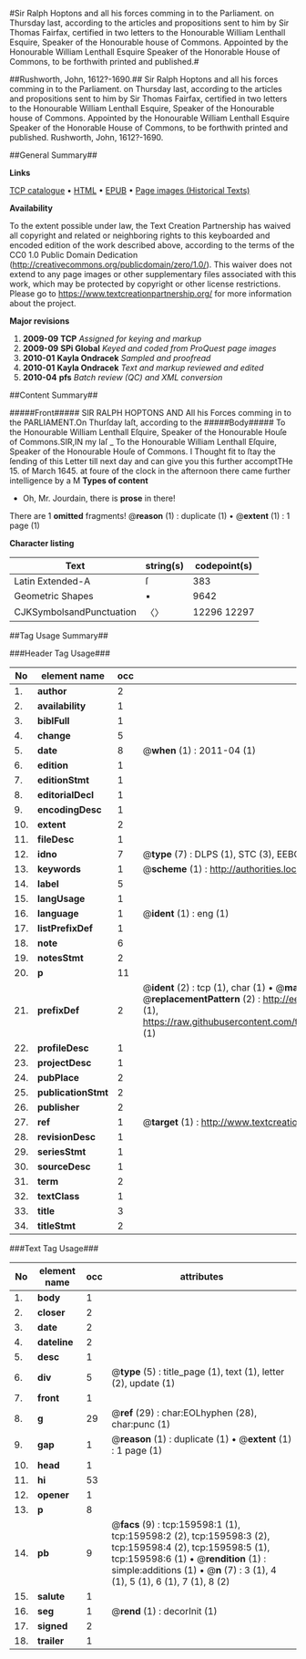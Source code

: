 #Sir Ralph Hoptons and all his forces comming in to the Parliament. on Thursday last, according to the articles and propositions sent to him by Sir Thomas Fairfax, certified in two letters to the Honourable William Lenthall Esquire, Speaker of the Honourable house of Commons. Appointed by the Honourable William Lenthall Esquire Speaker of the Honorable House of Commons, to be forthwith printed and published.#

##Rushworth, John, 1612?-1690.##
Sir Ralph Hoptons and all his forces comming in to the Parliament. on Thursday last, according to the articles and propositions sent to him by Sir Thomas Fairfax, certified in two letters to the Honourable William Lenthall Esquire, Speaker of the Honourable house of Commons. Appointed by the Honourable William Lenthall Esquire Speaker of the Honorable House of Commons, to be forthwith printed and published.
Rushworth, John, 1612?-1690.

##General Summary##

**Links**

[TCP catalogue](http://www.ota.ox.ac.uk/tcp/)  • 
[HTML](http://tei.it.ox.ac.uk/tcp/Texts-HTML/free/A92/A92122.html)  • 
[EPUB](http://tei.it.ox.ac.uk/tcp/Texts-EPUB/free/A92/A92122.epub) • 
[Page images (Historical Texts)](https://historicaltexts.jisc.ac.uk/eebo-99861348e)

**Availability**

To the extent possible under law, the Text Creation Partnership has waived all copyright and related or neighboring rights to this keyboarded and encoded edition of the work described above, according to the terms of the CC0 1.0 Public Domain Dedication (http://creativecommons.org/publicdomain/zero/1.0/). This waiver does not extend to any page images or other supplementary files associated with this work, which may be protected by copyright or other license restrictions. Please go to https://www.textcreationpartnership.org/ for more information about the project.

**Major revisions**

1. __2009-09__ __TCP__ *Assigned for keying and markup*
1. __2009-09__ __SPi Global__ *Keyed and coded from ProQuest page images*
1. __2010-01__ __Kayla Ondracek__ *Sampled and proofread*
1. __2010-01__ __Kayla Ondracek__ *Text and markup reviewed and edited*
1. __2010-04__ __pfs__ *Batch review (QC) and XML conversion*

##Content Summary##

#####Front#####
SIR RALPH HOPTONS AND All his Forces comming in to the PARLIAMENT.On Thurſday laſt, according to the
#####Body#####
To the Honourable William Lenthall Eſquire, Speaker of the Honourable Houſe of Commons.SIR,IN my laſ
    _ To the Honourable William Lenthall Eſquire, Speaker of the Honourable Houſe of Commons.
I Thought fit to ſtay the ſending of this Letter till next day and can give you this further accomptTHe 15. of March 1645. at foure of the clock in the afternoon there came further intelligence by a M
**Types of content**

  * Oh, Mr. Jourdain, there is **prose** in there!

There are 1 **omitted** fragments! 
 @__reason__ (1) : duplicate (1)  •  @__extent__ (1) : 1 page (1)

**Character listing**


|Text|string(s)|codepoint(s)|
|---|---|---|
|Latin Extended-A|ſ|383|
|Geometric Shapes|▪|9642|
|CJKSymbolsandPunctuation|〈〉|12296 12297|

##Tag Usage Summary##

###Header Tag Usage###

|No|element name|occ|attributes|
|---|---|---|---|
|1.|__author__|2||
|2.|__availability__|1||
|3.|__biblFull__|1||
|4.|__change__|5||
|5.|__date__|8| @__when__ (1) : 2011-04 (1)|
|6.|__edition__|1||
|7.|__editionStmt__|1||
|8.|__editorialDecl__|1||
|9.|__encodingDesc__|1||
|10.|__extent__|2||
|11.|__fileDesc__|1||
|12.|__idno__|7| @__type__ (7) : DLPS (1), STC (3), EEBO-CITATION (1), PROQUEST (1), VID (1)|
|13.|__keywords__|1| @__scheme__ (1) : http://authorities.loc.gov/ (1)|
|14.|__label__|5||
|15.|__langUsage__|1||
|16.|__language__|1| @__ident__ (1) : eng (1)|
|17.|__listPrefixDef__|1||
|18.|__note__|6||
|19.|__notesStmt__|2||
|20.|__p__|11||
|21.|__prefixDef__|2| @__ident__ (2) : tcp (1), char (1)  •  @__matchPattern__ (2) : ([0-9\-]+):([0-9IVX]+) (1), (.+) (1)  •  @__replacementPattern__ (2) : http://eebo.chadwyck.com/downloadtiff?vid=$1&page=$2 (1), https://raw.githubusercontent.com/textcreationpartnership/Texts/master/tcpchars.xml#$1 (1)|
|22.|__profileDesc__|1||
|23.|__projectDesc__|1||
|24.|__pubPlace__|2||
|25.|__publicationStmt__|2||
|26.|__publisher__|2||
|27.|__ref__|1| @__target__ (1) : http://www.textcreationpartnership.org/docs/. (1)|
|28.|__revisionDesc__|1||
|29.|__seriesStmt__|1||
|30.|__sourceDesc__|1||
|31.|__term__|2||
|32.|__textClass__|1||
|33.|__title__|3||
|34.|__titleStmt__|2||


###Text Tag Usage###

|No|element name|occ|attributes|
|---|---|---|---|
|1.|__body__|1||
|2.|__closer__|2||
|3.|__date__|2||
|4.|__dateline__|2||
|5.|__desc__|1||
|6.|__div__|5| @__type__ (5) : title_page (1), text (1), letter (2), update (1)|
|7.|__front__|1||
|8.|__g__|29| @__ref__ (29) : char:EOLhyphen (28), char:punc (1)|
|9.|__gap__|1| @__reason__ (1) : duplicate (1)  •  @__extent__ (1) : 1 page (1)|
|10.|__head__|1||
|11.|__hi__|53||
|12.|__opener__|1||
|13.|__p__|8||
|14.|__pb__|9| @__facs__ (9) : tcp:159598:1 (1), tcp:159598:2 (2), tcp:159598:3 (2), tcp:159598:4 (2), tcp:159598:5 (1), tcp:159598:6 (1)  •  @__rendition__ (1) : simple:additions (1)  •  @__n__ (7) : 3 (1), 4 (1), 5 (1), 6 (1), 7 (1), 8 (2)|
|15.|__salute__|1||
|16.|__seg__|1| @__rend__ (1) : decorInit (1)|
|17.|__signed__|2||
|18.|__trailer__|1||
